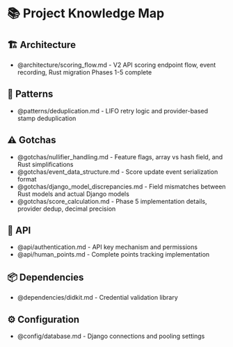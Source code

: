 # 📚 Project Knowledge Map

## 🏗️ Architecture

- @architecture/scoring_flow.md - V2 API scoring endpoint flow, event recording, Rust migration Phases 1-5 complete

## 🎨 Patterns

- @patterns/deduplication.md - LIFO retry logic and provider-based stamp deduplication

## ⚠️ Gotchas

- @gotchas/nullifier_handling.md - Feature flags, array vs hash field, and Rust simplifications
- @gotchas/event_data_structure.md - Score update event serialization format
- @gotchas/django_model_discrepancies.md - Field mismatches between Rust models and actual Django models
- @gotchas/score_calculation.md - Phase 5 implementation details, provider dedup, decimal precision

## 🔌 API

- @api/authentication.md - API key mechanism and permissions
- @api/human_points.md - Complete points tracking implementation

## 📦 Dependencies

- @dependencies/didkit.md - Credential validation library

## ⚙️ Configuration

- @config/database.md - Django connections and pooling settings